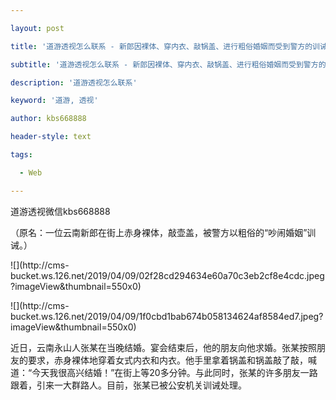 ---
layout: post
title: '道游透视怎么联系 - 新郎因裸体、穿内衣、敲锅盖、进行粗俗婚姻而受到警方的训诫。'
subtitle: '道游透视怎么联系 - 新郎因裸体、穿内衣、敲锅盖、进行粗俗婚姻而受到警方的训诫。'
description: '道游透视怎么联系'
keyword: '道游, 透视'
author: kbs668888
header-style: text
tags:
  - Web
---
道游透视微信kbs668888

（原名：一位云南新郎在街上赤身裸体，敲壶盖，被警方以粗俗的“吵闹婚姻”训诫。）

![](http://cms-
bucket.ws.126.net/2019/04/09/02f28cd294634e60a70c3eb2cf8e4cdc.jpeg?imageView&thumbnail=550x0)  

![](http://cms-
bucket.ws.126.net/2019/04/09/1f0cbd1bab674b058134624af8584ed7.jpeg?imageView&thumbnail=550x0)  

近日，云南永山人张某在当晚结婚。宴会结束后，他的朋友向他求婚。张某按照朋友的要求，赤身裸体地穿着女式内衣和内衣。他手里拿着锅盖和锅盖敲了敲，喊道：“今天我很高兴结婚！”在街上等20多分钟。与此同时，张某的许多朋友一路跟着，引来一大群路人。目前，张某已被公安机关训诫处理。

